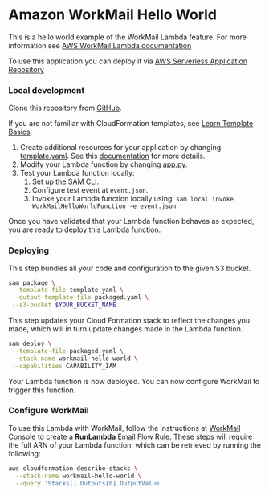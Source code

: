 # Amazon WorkMail Hello World

This is a hello world example of the WorkMail Lambda feature. For more information see [AWS WorkMail Lambda documentation](https://docs.aws.amazon.com/workmail/latest/adminguide/lambda.html)

To use this application you can deploy it via [AWS Serverless Application Repository](https://serverlessrepo.aws.amazon.com/applications/arn:aws:serverlessrepo:us-east-1:489970191081:applications~workmail-hello-world-python)

### Local development
Clone this repository from [GitHub](https://github.com/aws-samples/amazon-workmail-lambda-templates).

If you are not familiar with CloudFormation templates, see [Learn Template Basics](https://docs.aws.amazon.com/AWSCloudFormation/latest/UserGuide/gettingstarted.templatebasics.html).

1. Create additional resources for your application by changing [template.yaml](https://github.com/aws-samples/amazon-workmail-lambda-templates/blob/master/workmail-hello-world-python/template.yaml). See this [documentation](https://docs.aws.amazon.com/AWSCloudFormation/latest/UserGuide/template-reference.html) for more details.
2. Modify your Lambda function by changing [app.py](https://github.com/sagariiit/amazon-workmail-lambdas-templates/blob/master/workmail-hello-world-python/src/app.py).
3. Test your Lambda function locally:
    1. [Set up the SAM CLI](https://aws.amazon.com/serverless/sam/).
    2. Configure test event at `event.json`.
    3. Invoke your Lambda function locally using:
        `sam local invoke WorkMailHelloWorldFunction -e event.json`

Once you have validated that your Lambda function behaves as expected, you are ready to deploy this Lambda function.

### Deploying
This step bundles all your code and configuration to the given S3 bucket.

```bash
sam package \
 --template-file template.yaml \
 --output-template-file packaged.yaml \
 --s3-bucket $YOUR_BUCKET_NAME
```

This step updates your Cloud Formation stack to reflect the changes you made, which will in turn update changes made in the Lambda function.
```bash
sam deploy \
 --template-file packaged.yaml \
 --stack-name workmail-hello-world \
 --capabilities CAPABILITY_IAM
```
Your Lambda function is now deployed. You can now configure WorkMail to trigger this function.

### Configure WorkMail
To use this Lambda with WorkMail, follow the instructions at [WorkMail Console](https://console.aws.amazon.com/workmail/) to create a **RunLambda** [Email Flow Rule](https://docs.aws.amazon.com/workmail/latest/adminguide/create-email-rules.html). These steps will require the full ARN of your Lambda function, which can be retrieved by running the following:

```bash
aws cloudformation describe-stacks \
  --stack-name workmail-hello-world \
  --query 'Stacks[].Outputs[0].OutputValue'
```

